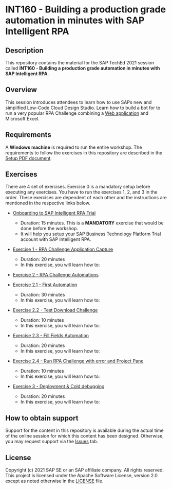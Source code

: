 # INT160 - Building a production grade automation in minutes with SAP Intelligent RPA

## Description

This repository contains the material for the SAP TechEd 2021 session called **INT160 - Building a production grade automation in minutes with SAP Intelligent RPA**.

## Overview

This session introduces attendees to learn how to use SAPs new and simplified Low-Code Cloud Design Studio. Learn how to build a bot for to run a very popular RPA Challenge combining a [Web application](http://www.rpachallenge.com) and Microsoft Excel.

## Requirements

A **Windows machine** is required to run the entire workshop.
The requirements to follow the exercises in this repository are described in the [Setup PDF document](exercises/exercise0/Setup%20Trial%20Landscape.pdf).

## Exercises

There are 4 set of exercises. Exercise 0 is a mandatory setup before executing any exercises. You have to run the exercises 1, 2, and 3 in the order. These exercises are dependent of each other and the instructions are mentioned in the respective links below.

- [Onboarding to SAP Intelligent RPA Trial](exercises/exercise0/)
    - Duration: 15 minutes. This is a **MANDATORY** exercise that would be done before the workshop.
    - It will help you setup your SAP Business Technology Platform Trial account with SAP Intelligent RPA. 

- [Exercise 1 - RPA Challenge Application Capture](exercises/exercise1/)
    - Duration: 20 minutes 
    - In this exercise, you will learn how to:

- [Exercise 2 - RPA Challenge Automations](exercises/exercise2/)
- [Exercise 2.1 - First Automation](exercises/exercise2#exercise-21-First-Automation)
    - Duration: 30 minutes 
    - In this exercise, you will learn how to:

- [Exercise 2.2 - Test Download Challenge](exercises/exercise2#exercise-22-Test-Download-Challenge)
    - Duration: 10 minutes 
    - In this exercise, you will learn how to:

- [Exercise 2.3 - Fill Fields Automation](exercises/exercise2#exercise-23-fill-Fields-Automation)
    - Duration: 20 minutes 
    - In this exercise, you will learn how to:

- [Exercise 2.4 - Run RPA Challenge with error and Project Pane](exercises/exercise2#exercise-24-Run-RPA-Challenge-with-error-and-Project-Pane)
    - Duration: 10 minutes 
    - In this exercise, you will learn how to:

- [Exercise 3 - Deployment & Cold debugging](exercises/exercise3/)
    - Duration: 20 minutes 
    - In this exercise, you will learn how to:

## How to obtain support

Support for the content in this repository is available during the actual time of the online session for which this content has been designed. Otherwise, you may request support via the [Issues](../../issues) tab.

## License

Copyright (c) 2021 SAP SE or an SAP affiliate company. All rights reserved. This project is licensed under the Apache Software License, version 2.0 except as noted otherwise in the [LICENSE](LICENSES/Apache-2.0.txt) file.
